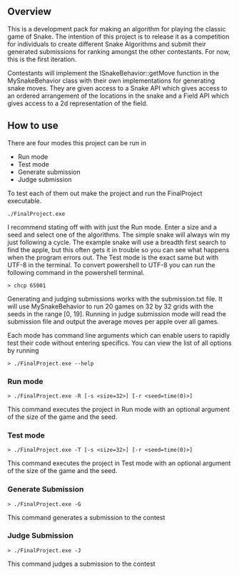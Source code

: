 ## Overview

This is a development pack for making an algorithm for playing the classic game of Snake. The intention of this project is to release it as a competition for individuals to create different Snake Algorithms and submit their generated submissions for ranking amongst the other contestants. For now, this is the first iteration.

Contestants will implement the ISnakeBehavior::getMove function in the MySnakeBehavior class with their own implementations for generating snake moves. They are given access to a Snake API which gives access to an ordered arrangement of the locations in the snake and a Field API which gives access to a 2d representation of the field.

## How to use

There are four modes this project can be run in

- Run mode
- Test mode
- Generate submission
- Judge submission

To test each of them out make
the project and run the FinalProject executable. 

```
./FinalProject.exe
```

I recommend stating off with with just the Run mode. Enter a size and a seed and select one of the algorithms. The simple snake will always win my just following a cycle. The example snake will use a breadth first search to find the apple, but this often gets it in trouble so you can see what happens when the program errors out. The Test mode is the exact same but with UTF-8 in the terminal. To convert powershell to UTF-8 you can run the following command in the powershell terminal.
```
> chcp 65001
``` 


Generating and judging submissions works with the submission.txt file. It will use MySnakeBehavior to run 20 games on 32 by 32 grids with the seeds in the range [0, 19]. Running in judge submission mode will read the submission file and output the average moves per apple over all games.

Each mode has command line arguments which can enable users to rapidly test their code without entering specifics. You can view the list of all options by running

```
> ./FinalProject.exe --help
```

### Run mode

```
> ./FinalProject.exe -R [-s <size=32>] [-r <seed=time(0)>]
```

This command executes the project in Run mode with an optional argument of the size of the game and the seed.

### Test mode

```
> ./FinalProject.exe -T [-s <size=32>] [-r <seed=time(0)>]
```

This command executes the project in Test mode with an optional argument of the size of the game and the seed.

### Generate Submission

```
> ./FinalProject.exe -G
```

This command generates a submission to the contest

### Judge Submission

```
> ./FinalProject.exe -J
```

This command judges a submission to the contest